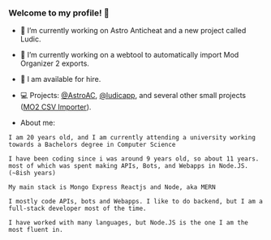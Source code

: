 ### Welcome to my profile! 👋
- 🔭 I’m currently working on Astro Anticheat and a new project called Ludic.
- 🌱 I’m currently working on a webtool to automatically import Mod Organizer 2 exports.
- 💼 I am available for hire.
- 💻 Projects: [@AstroAC](https://github.com/Astro-Anticheat), [@ludicapp](https://github.com/ludicapp), and several other small projects ([MO2 CSV Importer](https://github.com/Cryogenetics/mo2-importer-web)).

- About me:
```
I am 20 years old, and I am currently attending a university working towards a Bachelors degree in Computer Science

I have been coding since i was around 9 years old, so about 11 years.
most of which was spent making APIs, Bots, and Webapps in Node.JS. (~8ish years)

My main stack is Mongo Express Reactjs and Node, aka MERN
  
I mostly code APIs, bots and Webapps. I like to do backend, but I am a full-stack developer most of the time.

I have worked with many languages, but Node.JS is the one I am the most fluent in.
```
